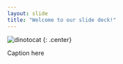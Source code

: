 ```yaml
---
layout: slide
title: "Welcome to our slide deck!"
---
```


![dinotocat](https://octodex.github.com/images/dinotocat.png)
{: .center}

Caption here
